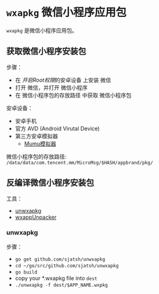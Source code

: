 # `wxapkg` 微信小程序应用包

`wxapkg` 是微信小程序应用包。

## 获取微信小程序安装包

步骤：
- 在 *开启Root权限*的安卓设备 上安装 微信
- 打开 微信，并打开 微信小程序
- 在 微信小程序包的存放路径 中获取 微信小程序包

安卓设备：
- 安卓手机
- 官方 AVD (Android Virutal Device)
- 第三方安卓模拟器
  * [Mumu模拟器](http://mumu.163.com/)

微信小程序包的存放路径: `/data/data/com.tencent.mm/MicroMsg/$HASH/appbrand/pkg/`

## 反编译微信小程序安装包

工具：
- [unwxapkg](https://github.com/sjatsh/unwxapkg)
- [wxappUnpacker](https://github.com/virjar/wxappUnpacker)

### unwxapkg

步骤：
- `go get github.com/sjatsh/unwxapkg`
- `cd ~/go/src/github.com/sjatsh/unwxapkg`
- `go build`
- copy your *.wxapkg file into `dest`
- `./unwxapkg -f dest/$APP_NAME.wxpkg`